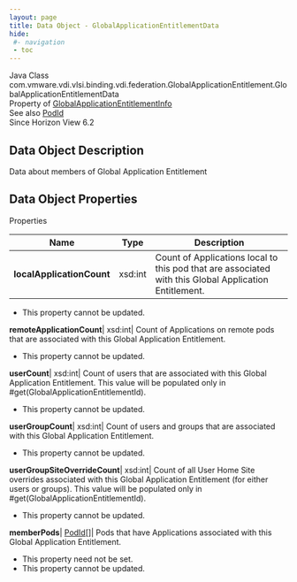 ```yaml
---
layout: page
title: Data Object - GlobalApplicationEntitlementData
hide:
 #- navigation
 - toc
---
```






Java Class
    com.vmware.vdi.vlsi.binding.vdi.federation.GlobalApplicationEntitlement.GlobalApplicationEntitlementData  
Property of
     [GlobalApplicationEntitlementInfo](vdi.federation.GlobalApplicationEntitlement.GlobalApplicationEntitlementInfo.md#field_detail)  
See also
     [PodId](vdi.entity.PodId.md)  
Since 
    Horizon View 6.2

## Data Object Description 

Data about members of Global Application Entitlement 

## Data Object Properties

Properties

Name |  Type |  Description   
---|---|---  
**localApplicationCount**|  xsd:int|  Count of Applications local to this pod that are associated with this Global Application Entitlement.   


* This property cannot be updated.

  
**remoteApplicationCount**|  xsd:int|  Count of Applications on remote pods that are associated with this Global Application Entitlement.   


* This property cannot be updated.

  
**userCount**|  xsd:int|  Count of users that are associated with this Global Application Entitlement. This value will be populated only in #get(GlobalApplicationEntitlementId).   


* This property cannot be updated.

  
**userGroupCount**|  xsd:int|  Count of users and groups that are associated with this Global Application Entitlement.   


* This property cannot be updated.

  
**userGroupSiteOverrideCount**|  xsd:int|  Count of all User Home Site overrides associated with this Global Application Entitlement (for either users or groups). This value will be populated only in #get(GlobalApplicationEntitlementId).   


* This property cannot be updated.

  
**memberPods**| [PodId[]](vdi.entity.PodId.md)|  Pods that have Applications associated with this Global Application Entitlement.   


* This property need not be set.
* This property cannot be updated.

  
  
  
  
  
  

